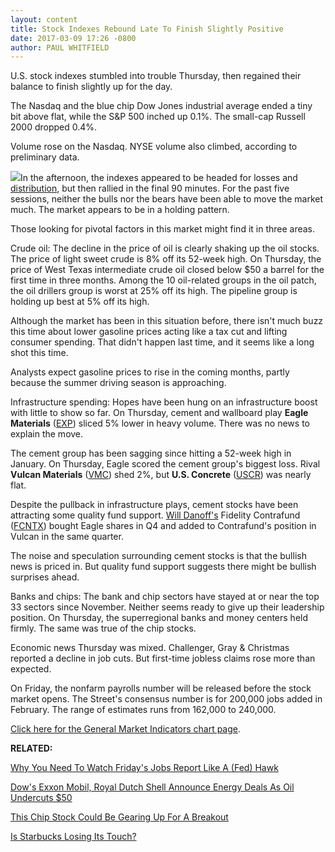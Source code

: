 ```yaml
---
layout: content
title: Stock Indexes Rebound Late To Finish Slightly Positive
date: 2017-03-09 17:26 -0800
author: PAUL WHITFIELD
---
```









U.S. stock indexes stumbled into trouble Thursday, then regained their balance to finish slightly up for the day.


The Nasdaq and the blue chip Dow Jones industrial average ended a tiny bit above flat, while the S&P 500 inched up 0.1%. The small-cap Russell 2000 dropped 0.4%.


Volume rose on the Nasdaq. NYSE volume also climbed, according to preliminary data.


![](https://www.investors.com/wp-content/uploads/2017/03/MP030917-204x300.png)In the afternoon, the indexes appeared to be headed for losses and [distribution](http://education.investors.com/lesson.aspx?id=735759&sourceid=735764), but then rallied in the final 90 minutes. For the past five sessions, neither the bulls nor the bears have been able to move the market much. The market appears to be in a holding pattern.


Those looking for pivotal factors in this market might find it in three areas.


Crude oil: The decline in the price of oil is clearly shaking up the oil stocks. The price of light sweet crude is 8% off its 52-week high. On Thursday, the price of West Texas intermediate crude oil closed below $50 a barrel for the first time in three months. Among the 10 oil-related groups in the oil patch, the oil drillers group is worst at 25% off its high. The pipeline group is holding up best at 5% off its high.


Although the market has been in this situation before, there isn't much buzz this time about lower gasoline prices acting like a tax cut and lifting consumer spending. That didn't happen last time, and it seems like a long shot this time.


Analysts expect gasoline prices to rise in the coming months, partly because the summer driving season is approaching.


Infrastructure spending: Hopes have been hung on an infrastructure boost with little to show so far. On Thursday, cement and wallboard play **Eagle Materials** ([EXP](https://research.investors.com/quote.aspx?symbol=EXP)) sliced 5% lower in heavy volume. There was no news to explain the move.


The cement group has been sagging since hitting a 52-week high in January. On Thursday, Eagle scored the cement group's biggest loss. Rival **Vulcan Materials** ([VMC](https://research.investors.com/quote.aspx?symbol=VMC)) shed 2%, but **U.S. Concrete** ([USCR](https://research.investors.com/quote.aspx?symbol=USCR)) was nearly flat.


Despite the pullback in infrastructure plays, cement stocks have been attracting some quality fund support. [Will Danoff's](https://www.investors.com/etfs-and-funds/mutual-funds/fidelitys-will-danoff-talks-about-the-super-bowl-and-super-stocks/) Fidelity Contrafund ([FCNTX](https://research.investors.com/quote.aspx?symbol=FCNTX)) bought Eagle shares in Q4 and added to Contrafund's position in Vulcan in the same quarter.


The noise and speculation surrounding cement stocks is that the bullish news is priced in. But quality fund support suggests there might be bullish surprises ahead.


Banks and chips: The bank and chip sectors have stayed at or near the top 33 sectors since November. Neither seems ready to give up their leadership position. On Thursday, the superregional banks and money centers held firmly. The same was true of the chip stocks.


Economic news Thursday was mixed. Challenger, Gray & Christmas reported a decline in job cuts. But first-time jobless claims rose more than expected.


On Friday, the nonfarm payrolls number will be released before the stock market opens. The Street's consensus number is for 200,000 jobs added in February. The range of estimates runs from 162,000 to 240,000.


[Click here for the General Market Indicators chart page](https://www.investors.com/wp-content/uploads/2017/03/IBD0903152758GMI.pdf).


**RELATED:**


[Why You Need To Watch Friday's Jobs Report Like A (Fed) Hawk](https://www.investors.com/news/economy/why-you-need-to-watch-fridays-jobs-report-like-a-fed-hawk/)


[Dow's Exxon Mobil, Royal Dutch Shell Announce Energy Deals As Oil Undercuts $50](https://www.investors.com/news/shell-sells-sand-assets-dows-exxon-invests-in-offshore-natgas/)


[This Chip Stock Could Be Gearing Up For A Breakout](https://www.investors.com/stock-lists/stock-spotlight/which-of-these-3-top-chip-stocks-is-gearing-up-for-a-potential-breakout/)


[Is Starbucks Losing Its Touch?](https://www.investors.com/news/mcdonalds-coffee-promotion-comes-as-starbucks-stumbles/)




